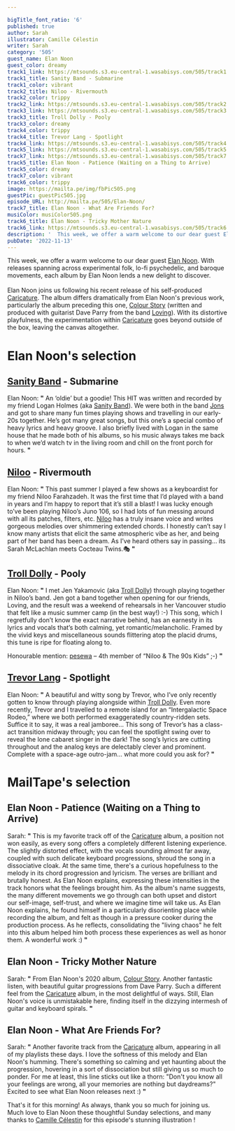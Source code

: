 ```yaml
---

bigTitle_font_ratio: '6'
published: true
author: Sarah
illustrator: Camille Célestin
writer: Sarah
category: '505'
guest_name: Elan Noon
guest_color: dreamy
track1_link: https://mtsounds.s3.eu-central-1.wasabisys.com/505/track1.mp3
track1_title: Sanity Band - Submarine
track1_color: vibrant
track2_title: Niloo - Rivermouth
track2_color: trippy
track2_link: https://mtsounds.s3.eu-central-1.wasabisys.com/505/track2.mp3
track3_link: https://mtsounds.s3.eu-central-1.wasabisys.com/505/track3.mp3
track3_title: Troll Dolly - Pooly
track3_color: dreamy
track4_color: trippy
track4_title: Trevor Lang - Spotlight
track4_link: https://mtsounds.s3.eu-central-1.wasabisys.com/505/track4.mp3
track5_link: https://mtsounds.s3.eu-central-1.wasabisys.com/505/track5.mp3
track7_link: https://mtsounds.s3.eu-central-1.wasabisys.com/505/track7.mp3
track5_title: Elan Noon - Patience (Waiting on a Thing to Arrive)
track5_color: dreamy
track7_color: vibrant
track6_color: trippy
image: https://mailta.pe/img/fbPic505.png
guestPic: guestPic505.jpg
episode_URL: http://mailta.pe/505/Elan-Noon/
track7_title: Elan Noon - What Are Friends For?
musiColor: musiColor505.png
track6_title: Elan Noon - Tricky Mother Nature
track6_link: https://mtsounds.s3.eu-central-1.wasabisys.com/505/track6.mp3
description: '  This week, we offer a warm welcome to our dear guest Elan Noon. With releases spanning across experimental folk, lo-fi psychedelic, and baroque movements, each album by Elan Noon lends a new delight to discover.'
pubDate: '2022-11-13'
---
```

 This week, we offer a warm welcome to our dear guest [Elan Noon](https://elannoon.bandcamp.com/). With releases spanning across experimental folk, lo-fi psychedelic, and baroque movements, each album by Elan Noon lends a new delight to discover.
<br><br>
  Elan Noon joins us following his recent release of his self-produced [Caricature](https://elannoon.bandcamp.com/album/caricature). The album differs dramatically from Elan Noon's previous work, particularly the album preceding this one, [Colour Story](https://elannoon.bandcamp.com/album/colour-story) (written and produced with guitarist Dave Parry from the band [Loving](https://loving.bandcamp.com/album/if-i-am-only-my-thoughts-2)). With its distortive playfulness, the experimentation within [Caricature](https://elannoon.bandcamp.com/album/caricature) goes beyond outside of the box, leaving the canvas altogether.  


# Elan Noon's selection

## [Sanity Band](https://sbsbsb.bandcamp.com/) - Submarine
Elan Noon: **"** An ‘oldie’ but a goodie! This HIT was written and recorded by my friend Logan Holmes (aka [Sanity Band](https://sbsbsb.bandcamp.com/)). We were both in the band [Jons](https://jawns.bandcamp.com/album/at-work-on-several-things) and got to share many fun times playing shows and travelling in our early-20s together. He’s got many great songs, but this one’s a special combo of heavy lyrics and heavy groove. I also briefly lived with Logan in the same house that he made both of his albums, so his music always takes me back to when we’d watch tv in the living room and chill on the front porch for hours. **"** 

## [Niloo](https://niloo.bandcamp.com/album/niloo) - Rivermouth
Elan Noon: **"** This past summer I played a few shows as a keyboardist for my friend Niloo Farahzadeh. It was the first time that I’d played with a band in years and I’m happy to report that it’s still a blast! I was lucky enough to’ve been playing Niloo’s Juno 106, so I had lots of fun messing around with all its patches, filters, etc. [Niloo](https://niloo.bandcamp.com/album/niloo) has a truly insane voice and writes gorgeous melodies over shimmering extended chords. I honestly can’t say I know many artists that elicit the same atmospheric vibe as her, and being part of her band has been a dream. As I’ve heard others say in passing… its Sarah McLachlan meets Cocteau Twins.🎭 **"** 

## [Troll Dolly](https://trolldolly.bandcamp.com/album/heavens-mini-mart-3) - Pooly
Elan Noon: **"** I met Jen Yakamovic (aka [Troll Dolly](https://trolldolly.bandcamp.com/album/heavens-mini-mart-3)) through playing together in Niloo’s band. Jen got a band together when opening for our friends, Loving, and the result was a weekend of rehearsals in her Vancouver studio that felt like a music summer camp (in the best way!) :-) This song, which I regretfully don’t know the exact narrative behind, has an earnesty in its lyrics and vocals that’s both calming, yet romantic/melancholic. Framed by the vivid keys and miscellaneous sounds flittering atop the placid drums, this tune is ripe for floating along to.

Honourable mention: [pesewa](https://pesewa.bandcamp.com/) – 4th member of “Niloo & The 90s Kids” ;-) **"** 

## [Trevor Lang](https://trevorlang.bandcamp.com/album/the-instruments-ep) - Spotlight
Elan Noon: **"** A beautiful and witty song by Trevor, who I’ve only recently gotten to know through playing alongside within [Troll Dolly](https://trolldolly.bandcamp.com/album/heavens-mini-mart-3). Even more recently, Trevor and I travelled to a remote island for an “Intergalactic Space Rodeo,” where we both performed exaggeratedly country-ridden sets. Suffice it to say, it was a real jamboree… This song of Trevor’s has a class-act transition midway through; you can feel the spotlight swing over to reveal the lone cabaret singer in the dark! The song’s lyrics are cutting throughout and the analog keys are delectably clever and prominent. Complete with a space-age outro-jam… what more could you ask for? **"** 

# MailTape's selection

## Elan Noon - Patience (Waiting on a Thing to Arrive)
Sarah: **"** This is my favorite track off of the [Caricature](https://elannoon.bandcamp.com/album/caricature) album, a position not won easily, as every song offers a completely different listening experience. The slightly distorted effect, with the vocals sounding almost far away, coupled with such delicate keyboard progressions, shroud the song in a dissociative cloak. At the same time, there's a curious hopefulness to the melody in its chord progression and lyricism. The verses are brilliant and brutally honest. As Elan Noon explains, expressing these intensities in the track honors what the feelings brought him. As the album's name suggests, the many different movements we go through can both upset and distort our self-image, self-trust, and where we imagine time will take us. As Elan Noon explains, he found himself in a particularly disorienting place while recording the album, and felt as though in a pressure cooker during the production process. As he reflects, consolidating the "living chaos" he felt into this album helped him both process these experiences as well as honor them. A wonderful work :) **"** 

## Elan Noon - Tricky Mother Nature
Sarah: **"** From Elan Noon's 2020 album, [Colour Story](https://elannoon.bandcamp.com/album/colour-story). Another fantastic listen, with beautiful guitar progressions from Dave Parry. Such a different feel from the [Caricature](https://elannoon.bandcamp.com/album/caricature) album, in the most delightful of ways. Still, Elan Noon's voice is unmistakable here, finding itself in the dizzying intermesh of guitar and keyboard spirals. **"** 

## Elan Noon - What Are Friends For?
Sarah: **"** Another favorite track from the [Caricature](https://elannoon.bandcamp.com/album/caricature) album, appearing in all of my playlists these days. I love the softness of this melody and Elan Noon's humming. There's something so calming and yet haunting about the progression, hovering in a sort of dissociation but still giving us so much to ponder. For me at least, this line sticks out like a thorn: 
"Don't you know all your feelings are wrong, all your memories are nothing but daydreams?" Excited to see what Elan Noon releases next :) **"** 

That's it for this morning! As always, thank you so much for joining us. Much love to Elan Noon these thoughtful Sunday selections, and many thanks to [Camille Célestin](https://www.instagram.com/bravocamo/?hl=en) for this episode's stunning illustration !
